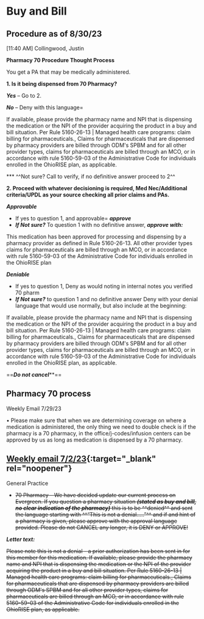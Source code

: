 # Buy and Bill

## Procedure as of 8/30/23

[11:40 AM] Collingwood, Justin

**Pharmacy 70 Procedure Thought Process**

You get a PA that may be medically administered.

**1. Is it being dispensed from 70 Pharmacy?**

***Yes*** – Go to 2.

***No*** – Deny with this language=

If available, please provide the pharmacy name and NPI that is dispensing the medication or the NPI of the provider acquiring the product in a buy and bill situation. Per Rule 5160-26-13 | Managed health care programs: claim billing for pharmaceuticals., Claims for pharmaceuticals that are dispensed by pharmacy providers are billed through ODM's SPBM and for all other provider types, claims for pharmaceuticals are billed through an MCO, or in accordance with rule 5160-59-03 of the Administrative Code for individuals enrolled in the OhioRISE plan, as applicable.

*** ^^Not sure? Call to verify, if no definitive answer proceed to 2^^

 

**2. Proceed with whatever decisioning is required, Med Nec/Additional criteria/UPDL as your source checking all prior claims and PAs.**

***Approvable*** 
- If yes to question 1, and approvable= ***approve***
- ***If Not sure?*** To question 1 with no definitive answer, ***approve with:***

This medication has been approved for processing and dispensing by a pharmacy provider as defined in Rule 5160-26-13. All other provider types claims for pharmaceuticals are billed through an MCO, or in accordance with rule 5160-59-03 of the Administrative Code for individuals enrolled in the OhioRISE plan

***Deniable*** 

- If yes to question 1, Deny as would noting in internal notes you verified 70 pharm
- ***If Not sure?*** to question 1 and no definitive answer Deny with your denial language that would use normally, but also include at the beginning:         

If available, please provide the pharmacy name and NPI that is dispensing the medication or the NPI of the provider acquiring the product in a buy and bill situation. Per Rule 5160-26-13 | Managed health care programs: claim billing for pharmaceuticals., Claims for pharmaceuticals that are dispensed by pharmacy providers are billed through ODM's SPBM and for all other provider types, claims for pharmaceuticals are billed through an MCO, or in accordance with rule 5160-59-03 of the Administrative Code for individuals enrolled in the OhioRISE plan, as applicable.
      
==*********Do not cancel***********==


## Pharmacy 70 process

Weekly Email 7/29/23

• Please make sure that when we are determining coverage on where a medication is administered, the only thing we need to double check is if the pharmacy is a 70 pharmacy, in the office/j-codes/infusion centers can be approved by us as long as medication is dispensed by a 70 pharmacy.
 

## [Weekly email 7/2/23](https://mygainwell-my.sharepoint.com/:w:/g/personal/christopher_nguyen_gainwelltechnologies_com/EfRM6vvZbnRPlsW3CeTzA7QB4CMWZIGZP3G86X3lWWEYrw?e=DKe4Mx){:target="_blank" rel="noopener"}

General Practice

- ~~70 Pharmacy – We have decided update our current process on Evergreen. If you question a pharmacy situation ***(stated as buy and bill, no clear indication of the pharmacy)*** this is to be ^^denied^^ and sent the language starting with ^^“This is not a denial…..”^^ and if and hint of a pharmacy is given, please approve with the approval language provided. Please do not CANCEL any longer, it is DENY or APPROVE!~~

***Letter text:***

~~Please note this is not a denial - a prior authorization has been sent in for this member for this medication. If available, please provide the pharmacy name and NPI that is dispensing the medication or the NPI of the provider acquiring the product in a buy and bill situation. Per Rule 5160-26-13 | Managed health care programs: claim billing for pharmaceuticals., Claims for pharmaceuticals that are dispensed by pharmacy providers are billed through ODM's SPBM and for all other provider types, claims for pharmaceuticals are billed through an MCO, or in accordance with rule 5160-59-03 of the Administrative Code for individuals enrolled in the OhioRISE plan, as applicable.~~

